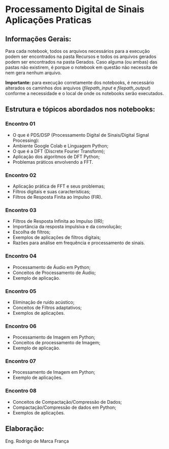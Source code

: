 # Processamento Digital de Sinais Aplicações Praticas

## Informações Gerais:

Para cada notebook, todos os arquivos necessários para a execução podem ser encontrados na pasta Recursos e todos os arquivos gerados podem ser encontrados na pasta Gerados. Caso alguma (ou ambas) das pastas não existirem, é porque o notebook em questão não necessita de nem gera nenhum arquivo.

**Importante:** para execução corretamente dos notebooks, é necessário alterados os caminhos dos arquivos (*filepath_input* e *filepath_output*) conforme a necessidade e o local de onde os notebooks serão executados.

## Estrutura e tópicos abordados nos notebooks:

### Encontro 01

* O que é PDS/DSP (Processamento Digital de Sinais/Digital Signal Processing):
* Ambiente Google Colab e Linguagem Python;
* O que é a DFT (Discrete Fourier Transform);
* Aplicação dos algoritmos de DFT Python;
* Problemas práticos envolvendo a FFT.

### Encontro 02

* Aplicação prática de FFT e seus problemas;
* Filtros digitais e suas características;
* Filtros de Resposta Finita ao Impulso (FIR).
  
### Encontro 03

* Filtros de Resposta Infinita ao Impulso (IIR);
* Importância da resposta impulsiva e da convolução;
* Escolha de filtros;
* Exemplos de aplicações de filtros digitais;
* Razões para análise em frequência e processamento de sinais.
  
### Encontro 04

* Processamento de Áudio em Python;
* Conceitos de Processamento de Áudio;
* Exemplo de aplicação.

### Encontro 05

* Eliminação de ruído acústico;
* Conceitos de Filtros adaptativos;
* Exemplos de aplicações.
  
### Encontro 06

* Processamento de Imagem em Python;
* Conceitos de processamento de Imagem;
* Exemplo de aplicação.

### Encontro 07

* Processamento de Imagem em Python;
* Exemplo de aplicações.

### Encontro 08

* Conceitos de Compactação/Compressão de Dados;
* Compactação/Compressão de dados em Python;
* Exemplos de aplicações.

## Elaboração:

Eng. Rodrigo de Marca França
